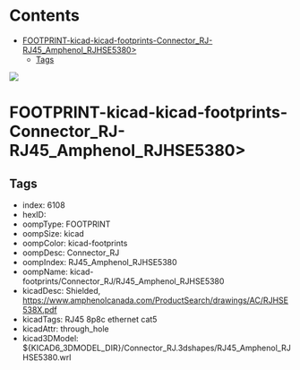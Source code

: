 



Contents
========

* [FOOTPRINT-kicad-kicad-footprints-Connector_RJ-RJ45_Amphenol_RJHSE5380>](#footprint-kicad-kicad-footprints-connector_rj-rj45_amphenol_rjhse5380)
	* [Tags](#tags)
  
![][im]
# FOOTPRINT-kicad-kicad-footprints-Connector_RJ-RJ45_Amphenol_RJHSE5380>

## Tags

- index: 6108
- hexID: 
- oompType: FOOTPRINT
- oompSize: kicad
- oompColor: kicad-footprints
- oompDesc: Connector_RJ
- oompIndex: RJ45_Amphenol_RJHSE5380
- oompName: kicad-footprints/Connector_RJ/RJ45_Amphenol_RJHSE5380
- kicadDesc: Shielded, https://www.amphenolcanada.com/ProductSearch/drawings/AC/RJHSE538X.pdf
- kicadTags: RJ45 8p8c ethernet cat5
- kicadAttr: through_hole
- kicad3DModel: ${KICAD6_3DMODEL_DIR}/Connector_RJ.3dshapes/RJ45_Amphenol_RJHSE5380.wrl



[im]: image.png
